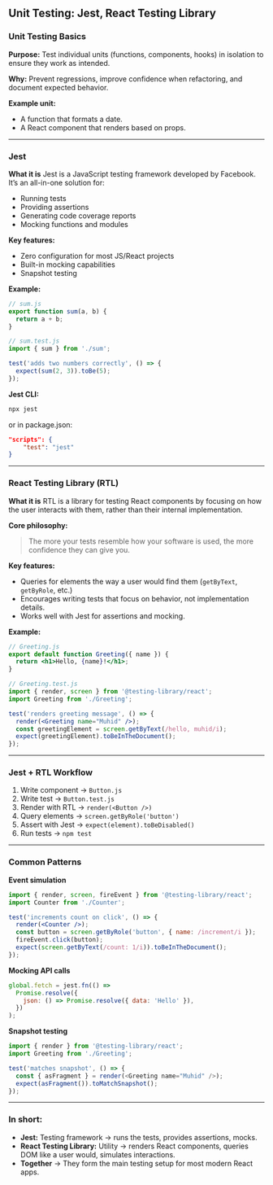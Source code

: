 ## Unit Testing: Jest, React Testing Library

### Unit Testing Basics

**Purpose:** Test individual units (functions, components, hooks) in isolation to ensure they work as intended.

**Why:** Prevent regressions, improve confidence when refactoring, and document expected behavior.

**Example unit:**

- A function that formats a date.
- A React component that renders based on props.

---

### Jest

**What it is**
Jest is a JavaScript testing framework developed by Facebook. It’s an all-in-one solution for:

- Running tests
- Providing assertions
- Generating code coverage reports
- Mocking functions and modules

**Key features:**

- Zero configuration for most JS/React projects
- Built-in mocking capabilities
- Snapshot testing

**Example:**

```js
// sum.js
export function sum(a, b) {
  return a + b;
}

// sum.test.js
import { sum } from './sum';

test('adds two numbers correctly', () => {
  expect(sum(2, 3)).toBe(5);
});
```

**Jest CLI:**

```bash
npx jest
```

or in package.json:

```json
"scripts": {
	"test": "jest"
}
```

---

### React Testing Library (RTL)

**What it is**
RTL is a library for testing React components by focusing on how the user interacts with them, rather than their internal implementation.

**Core philosophy:**

> The more your tests resemble how your software is used, the more confidence they can give you.

**Key features:**

- Queries for elements the way a user would find them (`getByText`, `getByRole`, etc.)
- Encourages writing tests that focus on behavior, not implementation details.
- Works well with Jest for assertions and mocking.

**Example:**

```jsx
// Greeting.js
export default function Greeting({ name }) {
  return <h1>Hello, {name}!</h1>;
}

// Greeting.test.js
import { render, screen } from '@testing-library/react';
import Greeting from './Greeting';

test('renders greeting message', () => {
  render(<Greeting name="Muhid" />);
  const greetingElement = screen.getByText(/hello, muhid/i);
  expect(greetingElement).toBeInTheDocument();
});
```

---

### Jest + RTL Workflow

1. Write component → `Button.js`
2. Write test → `Button.test.js`
3. Render with RTL → `render(<Button />)`
4. Query elements → `screen.getByRole('button')`
5. Assert with Jest → `expect(element).toBeDisabled()`
6. Run tests → `npm test`

---

### Common Patterns

**Event simulation**

```jsx
import { render, screen, fireEvent } from '@testing-library/react';
import Counter from './Counter';

test('increments count on click', () => {
  render(<Counter />);
  const button = screen.getByRole('button', { name: /increment/i });
  fireEvent.click(button);
  expect(screen.getByText(/count: 1/i)).toBeInTheDocument();
});
```

**Mocking API calls**

```js
global.fetch = jest.fn(() =>
  Promise.resolve({
    json: () => Promise.resolve({ data: 'Hello' }),
  })
);
```

**Snapshot testing**

```js
import { render } from '@testing-library/react';
import Greeting from './Greeting';

test('matches snapshot', () => {
  const { asFragment } = render(<Greeting name="Muhid" />);
  expect(asFragment()).toMatchSnapshot();
});
```

---

### In short:

- **Jest:** Testing framework → runs the tests, provides assertions, mocks.
- **React Testing Library:** Utility → renders React components, queries DOM like a user would, simulates interactions.
- **Together** → They form the main testing setup for most modern React apps.
